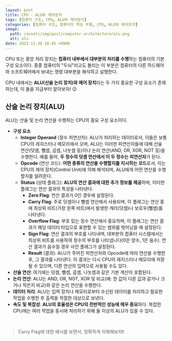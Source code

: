 ```yaml
---
layout: post
title: CPU - ALU와 제어장치
tags: [컴퓨터 구조, CPU, ALU와 제어장치]
categories: [컴퓨터 구조, 컴퓨터의 핵심 부품, CPU, ALU와 제어장치]
image:
  path: /assets/img/post/computer-architecture/alu.png
  alt: alu
date: 2023-11-30 18:45 +0900
---
```


CPU 또는 중앙 처리 장치는 **컴퓨터 내부에서 대부분의 처리를 수행**하는 컴퓨터의 기본 구성 요소이다. 종종 컴퓨터의 "두뇌"라고도 불리는 이 부분은 컴퓨터의 다른 하드웨어와 소프트웨어에서 보내는 명령 대부분을 해석하고 실행한다.

CPU 내에서는 **ALU(산술 논리 장치)와 제어 장치**라는 두 가지 중요한 구성 요소가 존재하는데, 이 둘을 지금부터 알아보자! 😉

## 산술 논리 장치(ALU)

ALU는 산술 및 논리 연산을 수행하는 CPU의 중요 구성 요소이다.

- **구성 요소**
  - **Integer Operand** (정수 피연산자): ALU가 처리하는 데이터로서, 이들은 보통 CPU의 레지스터나 메모리에서 오며, ALU는 이러한 피연산자들에 대해 산술 연산(덧셈, 뺄셈, 곱셈, 나눗셈 등)이나 논리 연산(AND, OR, XOR, NOT 등)을 수행한다. 예를 들어, **두 정수의 덧셈 연산에서 이 두 정수는 피연산자**가 된다.
  - **Opcode** (연산 코드): **어떤 종류의 연산을 수행할지를 지시하는 코드**로서, 이는 CPU의 제어 장치(Control Unit)에 의해 해석되며, ALU에게 어떤 연산을 수행할지를 알려준다.
  - **Status** (상태 플래그): **ALU의 연산 결과에 대한 추가 정보를 제공**하며, 이러한 플래그는 연산 결과의 특성을 나타낸다.
    - **Zero Flag**: 연산 결과가 0인 경우에 설정된다.
    - **Carry Flag**: 주로 덧셈이나 뺄셈 연산에서 사용되며, 이 플래그는 연산 중에 최상위 비트(가장 왼쪽 비트)에서 발생한 캐리(덧셈)나 보로우(뺄셈)를 나타낸다.
    - **Overflow Flag**: 부호 있는 정수 연산에서 중요하며, 이 플래그는 연산 결과가 해당 데이터 타입으로 표현할 수 있는 범위를 벗어났을 때 설정된다.
    - **Sign Flag**: 연산 결과의 부호를 나타내며, 대부분의 컴퓨터 시스템에서는 최상위 비트를 사용하여 정수의 부호를 나타냅니다(0은 양수, 1은 음수). 연산 결과가 음수일 경우 사인 플래그가 설정된다.
    - **Result** (결과): ALU가 주어진 피연산자와 Opcode에 따라 연산을 수행한 후, 그 결과를 나타낸다. 이 결과는 다시 CPU의 레지스터나 메모리에 저장될 수 있으며, 다른 연산의 입력으로 사용될 수도 있다.
- **산술 연산**: 여기에는 덧셈, 뺄셈, 곱셈, 나눗셈과 같은 기본 계산이 포함된다.
- **논리 연산**: ALU는 AND, OR, NOT, XOR 및 비교(예: 한 값이 다른 값과 같거나 크거나 작은지 비교)와 같은 논리 연산을 수행한다.
- **데이터 처리**: ALU는 입력 장치나 메모리로부터 수신된 데이터를 처리하고 필요한 작업을 수행한 후 출력을 적절한 대상으로 보낸다.
- **속도 및 복잡성**: **ALU의 효율성은 CPU의 전반적인 성능에 매우 중요**하다. 복잡한 CPU에는 여러 작업을 동시에 처리하기 위해 둘 이상의 ALU가 있을 수 있다.

<br>

> Carry Flag에 대한 예시를 보면서, 정확하게 이해해보자❗️

<!-- ### 덧셈에서의 캐리 플래그 예시

예를 들어, 240과 20을 더한다고 가정해 보자.

1. 240의 8비트 표현: 1111 0000 <br>
2. 20의 8비트 표현: 0001 0100 <br>
3. 두 수를 더한다: 1111 0000 + 0001 0100 = 1 0000 0100 <br>

이 연산의 결과는 9비트가 필요하다. 하지만 우리가 사용하는 것은 8비트 정수이므로, 최상위 비트(9번째 비트)는 무시된다. 결과적으로, 8비트로 표현된 결과는 0000 0100 (10진수로 4)이 되며, 여기서 최상위 비트에서 발생한 '1'이 캐리이다. 이 경우, 캐리 플래그는 설정된다. (캐리 플래그 = 1)

### 뺄셈에서의 캐리 플래그 예시

예를 들어, 100에서 200을 뺀다고 가정해 보자.

1. 100의 8비트 표현: 0110 0100
2. 200의 8비트 표현: 1100 1000
3. 두 수를 뺀다: 0110 0100 - 1100 1000

이 경우, 빼는 수(100)가 뺄 수(200)보다 작기 때문에 이런 상황에서는 캐리(또는 보로우) 플래그가 설정된다.

> 그렇다면 뺼셈은 어떻게 처리하지..? <br>
> 컴퓨터는 뺼셈을 하지 못하기떄문에 2의 보수법와 같은 규칙을 이용해 덧셈 연산으로 계산한다. -->
